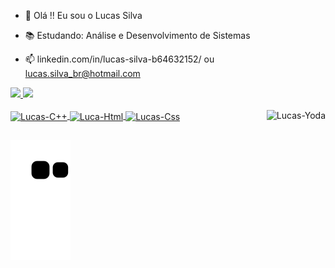 - 👋 Olá !! Eu sou o Lucas Silva

- 📚 Estudando: Análise e Desenvolvimento de Sistemas

- 📫 linkedin.com/in/lucas-silva-b64632152/  ou
                       lucas.silva_br@hotmail.com

<div>
  <a href="https://github.com/Lucasilvabr">
  <img height="180em" src="https://github-readme-stats.vercel.app/api?username=Lucasilvabr&show_icons=true&theme=dark&include_all_commits=true&count_private=true"/>
  <img height="180em" src="https://github-readme-stats.vercel.app/api/top-langs/?username=Lucasilvabr&layout=compact&langs_count=7&theme=dark"/>
</div>
 
<div style="display: inline_block"><br>
  <img align="center" alt="Lucas-C++" height="30" width="40" src="https://cdn.jsdelivr.net/gh/devicons/devicon/icons/cplusplus/cplusplus-original.svg" />
  <img align="center" alt="Luca-Html" height="30" width="40" src="https://cdn.jsdelivr.net/gh/devicons/devicon/icons/html5/html5-original.svg" />
  <img align="center" alt="Lucas-Css" height="30" width="40" src="https://cdn.jsdelivr.net/gh/devicons/devicon/icons/css3/css3-original.svg" />
  <img align="right" alt="Lucas-Yoda" src="https://cdn.discordapp.com/attachments/795358919417397249/825430589581688872/hi.gif">                                         
</div>

  ##
  
  ![Snake animation](https://github.com/rafaballerini/rafaballerini/blob/output/github-contribution-grid-snake.svg)
